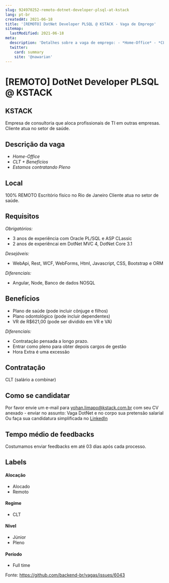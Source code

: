 ```yaml
---
slug: 924970252-remoto-dotnet-developer-plsql-at-kstack
lang: pt-br
createdAt: 2021-06-18
title: '[REMOTO] DotNet Developer PLSQL @ KSTACK - Vaga de Emprego'
sitemap:
  lastModified: 2021-06-18
meta:
  description: 'Detalhes sobre a vaga de emprego: - *Home-Office* - *CLT + Benefícios* - *Estamos contratando Pleno*'
  twitter:
    card: summary
    site: '@nawarian'
---
```


# [REMOTO] DotNet Developer PLSQL @ KSTACK

## KSTACK

Empresa de consultoria que aloca profissionais de TI em outras empresas.
Cliente atua no setor de saúde.

## Descrição da vaga

- *Home-Office*
- *CLT + Benefícios*
- *Estamos contratando Pleno*

## Local

100% REMOTO
Escritório físico no Rio de Janeiro
Cliente atua no setor de saúde.

## Requisitos

*Obrigatórios:*
- 3 anos de experiência com Oracle PL/SQL e ASP CLassic
- 2 anos de experiêncai em DotNet MVC 4, DotNet Core 3.1

*Desejáveis:*
- WebApi, Rest, WCF, WebForms, Html, Javascript, CSS, Bootstrap e ORM

*Diferenciais:*
- Angular, Node, Banco de dados NOSQL

## Benefícios
- Plano de saúde (pode incluir cônjuge e filhos)
- Plano odontológico (pode incluir dependentes)
- VR de R$621,00 (pode ser dividido em VR e VA)

*Diferenciais:*
- Contratação pensada a longo prazo.
- Entrar como pleno para obter depois cargos de gestão
- Hora Extra é uma excessão

## Contratação

CLT (salário a combinar)

## Como se candidatar

Por favor envie um e-mail para yohan.limapo@kstack.com.br com seu CV anexado - enviar no assunto: Vaga DotNet e no corpo sua pretensão salarial
Ou faça sua candidatura simplificada no [LinkedIn]( https://lnkd.in/d7kpPPa
)

## Tempo médio de feedbacks

Costumamos enviar feedbacks em até 03 dias após cada processo.

## Labels
<!-- retire os labels que não fazem sentido à vaga -->

#### Alocação
- Alocado
- Remoto

#### Regime
- CLT

#### Nível
- Júnior
- Pleno

#### Período
- Full time

Fonte: https://github.com/backend-br/vagas/issues/6043